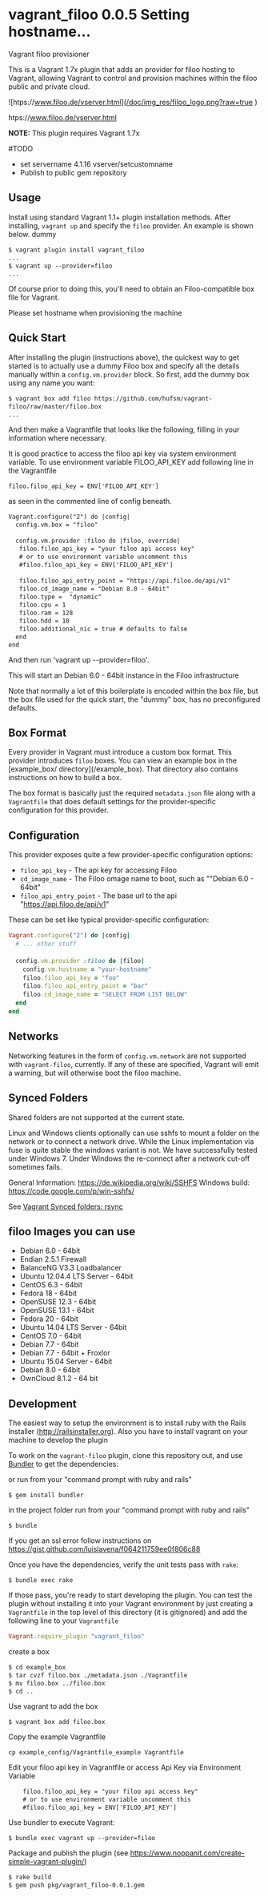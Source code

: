 # vagrant_filoo 0.0.5 Setting hostname...
Vagrant filoo provisioner

This is a Vagrant 1.7x plugin that adds an  provider for filoo hosting to Vagrant, allowing Vagrant to control and provision machines within the filoo public and private cloud.


![htps://www.filoo.de/vserver.html](/doc/img_res/filoo_logo.png?raw=true )

htps://www.filoo.de/vserver.html

**NOTE:** This plugin requires Vagrant 1.7x

#TODO
- set servername 4.1.16 vserver/setcustomname
- Publish to public gem repository

## Usage

Install using standard Vagrant 1.1+ plugin installation methods. After installing, `vagrant up` and specify the `filoo` provider. An example is shown below. dummy

```
$ vagrant plugin install vagrant_filoo
...
$ vagrant up --provider=filoo
...
```

Of course prior to doing this, you'll need to obtain an Filoo-compatible box file for Vagrant.

Please set hostname when provisioning the machine

## Quick Start

After installing the plugin (instructions above), the quickest way to get started is to actually use a dummy Filoo box and specify all the details manually within a `config.vm.provider` block. So first, add the dummy box using any name you want:

```
$ vagrant box add filoo https://github.com/hufsm/vagrant-filoo/raw/master/filoo.box
...
```

And then make a Vagrantfile that looks like the following, filling in your information where necessary.

It is good practice to access the filoo api key via system environment variable. To use environment variable FILOO_API_KEY add following line in the Vagrantfile
```
filoo.filoo_api_key = ENV['FILOO_API_KEY']
```

as seen in the commented line of config beneath.

```
Vagrant.configure("2") do |config|
  config.vm.box = "filoo"

  config.vm.provider :filoo do |filoo, override|
   filoo.filoo_api_key = "your filoo api access key"
   # or to use environment variable uncomment this
   #filoo.filoo_api_key = ENV['FILOO_API_KEY']

   filoo.filoo_api_entry_point = "https://api.filoo.de/api/v1"
   filoo.cd_image_name = "Debian 8.0 - 64bit"
   filoo.type =  "dynamic"
   filoo.cpu = 1
   filoo.ram = 128
   filoo.hdd = 10
   filoo.additional_nic = true # defaults to false
  end
end
```

And then run 'vagrant up --provider=filoo'.

This will start an Debian 6.0 - 64bit instance in the Filoo infrastructure

Note that normally a lot of this boilerplate is encoded within the box
file, but the box file used for the quick start, the "dummy" box, has
no preconfigured defaults.


## Box Format

Every provider in Vagrant must introduce a custom box format. This
provider introduces `filoo` boxes. You can view an example box in
the [example_box/ directory](<path to repository>/example_box).
That directory also contains instructions on how to build a box.

The box format is basically just the required `metadata.json` file
along with a `Vagrantfile` that does default settings for the
provider-specific configuration for this provider.

## Configuration

This provider exposes quite a few provider-specific configuration options:

* `filoo_api_key` - The api key for accessing Filoo
* `cd_image_name` - The Filoo omage name to boot, such as ""Debian 6.0 - 64bit"
* `filoo_api_entry_point` - The base url to the api "https://api.filoo.de/api/v1"

These can be set like typical provider-specific configuration:

```ruby
Vagrant.configure("2") do |config|
  # ... other stuff

  config.vm.provider :filoo do |filoo|
    config.vm.hostname = "your-hostname"
    filoo.filoo_api_key = "foo"
    filoo.filoo_api_entry_point = "bar"
    filoo.cd_image_name = "SELECT FROM LIST BELOW"
  end
end
```

## Networks

Networking features in the form of `config.vm.network` are not
supported with `vagrant-filoo`, currently. If any of these are
specified, Vagrant will emit a warning, but will otherwise boot
the filoo machine.

## Synced Folders

Shared folders are not supported at the current state.

Linux and Windows clients optionally can use sshfs to mount a folder on the network or to connect a network drive. While the Linux implementation via fuse is quite stable the windows variant is not. We have successfully  tested under Windows 7. Under Windows the re-connect after a network cut-off sometimes fails.

General Information: https://de.wikipedia.org/wiki/SSHFS
Windows build: https://code.google.com/p/win-sshfs/

See [Vagrant Synced folders: rsync](https://docs.vagrantup.com/v2/synced-folders/rsync.html)


## filoo Images you can use

* Debian 6.0 - 64bit
* Endian 2.5.1 Firewall
* BalanceNG V3.3 Loadbalancer
* Ubuntu 12.04.4 LTS Server - 64bit
* CentOS 6.3 - 64bit
* Fedora 18 - 64bit
* OpenSUSE 12.3 - 64bit
* OpenSUSE 13.1 - 64bit
* Fedora 20 - 64bit
* Ubuntu 14.04 LTS Server - 64bit
* CentOS 7.0 - 64bit
* Debian 7.7 - 64bit
* Debian 7.7 - 64bit + Froxlor
* Ubuntu 15.04 Server - 64bit
* Debian 8.0 - 64bit
* OwnCloud 8.1.2 - 64 bit




## Development

The easiest way to setup the environment is to install ruby with the Rails Installer (http://railsinstaller.org). Also you have to install vagrant on your machine to develop the plugin

To work on the `vagrant-filoo` plugin, clone this repository out, and use
[Bundler](http://gembundler.com) to get the dependencies:

or run from your "command prompt with ruby and rails"

```
$ gem install bundler
```

in the project folder run from your "command prompt with ruby and rails"

```
$ bundle
```

If you get an ssl error follow instructions on https://gist.github.com/luislavena/f064211759ee0f806c88

Once you have the dependencies, verify the unit tests pass with `rake`:

```
$ bundle exec rake
```

If those pass, you're ready to start developing the plugin. You can test
the plugin without installing it into your Vagrant environment by just
creating a `Vagrantfile` in the top level of this directory (it is gitignored)
and add the following line to your `Vagrantfile`
```ruby
Vagrant.require_plugin "vagrant_filoo"
```

create a box

```
$ cd example_box
$ tar cvzf filoo.box ./metadata.json ./Vagrantfile
$ mv filoo.box ../filoo.box
$ cd ..
```

Use vagrant to add the box

```
$ vagrant box add filoo.box
```

Copy the example Vagrantfile

```
cp example_config/Vagrantfile_example Vagrantfile
```

Edit your filoo api key in Vagrantfile or access Api Key via Environment Variable

```
    filoo.filoo_api_key = "your filoo api access key"
    # or to use environment variable uncomment this
    #filoo.filoo_api_key = ENV['FILOO_API_KEY']
```

Use bundler to execute Vagrant:
```
$ bundle exec vagrant up --provider=filoo
```

Package and publish the plugin (see https://www.noppanit.com/create-simple-vagrant-plugin/)

```
$ rake build
$ gem push pkg/vagrant_filoo-0.0.1.gem
```
